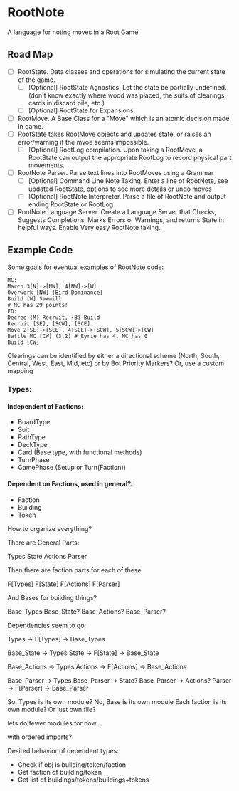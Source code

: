 # RootNote

A language for noting moves in a Root Game

## Road Map

- [ ] RootState. Data classes and operations for simulating the current state of the game.
  - [ ] [Optional] RootState Agnostics. Let the state be partially undefined. (don't know exactly where wood was placed, the suits of clearings, cards in discard pile, etc.)
  - [ ] [Optional] RootState for Expansions.
- [ ] RootMove. A Base Class for a "Move" which is an atomic decision made in game.
- [ ] RootState takes RootMove objects and updates state, or raises an error/warning if the mvoe seems impossible.
  - [ ] [Optional] RootLog compilation. Upon taking a RootMove, a RootState can output the appropriate RootLog to record physical part movements.
- [ ] RootNote Parser. Parse text lines into RootMoves using a Grammar
  - [ ] [Optional] Command Line Note Taking. Enter a line of RootNote, see updated RootState, options to see more details or undo moves
  - [ ] [Optional] RootNote Interpreter. Parse a file of RootNote and output ending RootState or RootLog
- [ ] RootNote Language Server. Create a Language Server that Checks, Suggests Completions, Marks Errors or Warnings, and returns State in helpful ways. Enable Very easy RootNote taking.

## Example Code
Some goals for eventual examples of RootNote code:
```
MC:
March 3[N]->[NW], 4[NW]->[W]
Overwork [NW] {Bird-Dominance}
Build [W] Sawmill
# MC has 29 points!
ED:
Decree {M} Recruit, {B} Build
Recruit [SE], [SCW], [SCE]
Move 2[SE]->[SCE], 4[SCE]->[SCW], 5[SCW]->[CW]
Battle MC [CW] (3,2) # Eyrie has 4, MC has 0
Build [CW]
```

Clearings can be identified by either a directional scheme (North, South, Central, West, East, Mid, etc) or by Bot Priority Markers? Or, use a custom mapping

### Types:
#### Independent of Factions:
- BoardType
- Suit
- PathType
- DeckType
- Card (Base type, with functional methods)
- TurnPhase
- GamePhase (Setup or Turn(Faction))

#### Dependent on Factions, used in general?:
- Faction
- Building
- Token


How to organize everything?

There are General Parts:

Types
State
Actions
Parser

Then there are faction parts for each of these

F[Types]
F[State]
F[Actions]
F[Parser]

And Bases for building things?

Base_Types
Base_State?
Base_Actions?
Base_Parser?

Dependencies seem to go:

Types -> F[Types] -> Base_Types

Base_State -> Types
State -> F[State] -> Base_State

Base_Actions -> Types
Actions -> F[Actions] -> Base_Actions

Base_Parser -> Types
Base_Parser -> State?
Base_Parser -> Actions?
Parser -> F[Parser] -> Base_Parser

So, Types is its own module?
No, Base is its own module
Each faction is its own module? Or just own file?

lets do fewer modules for now...

with ordered imports?

Desired behavior of dependent types:
- Check if obj is building/token/faction
- Get faction of building/token
- Get list of buildings/tokens/buildings+tokens